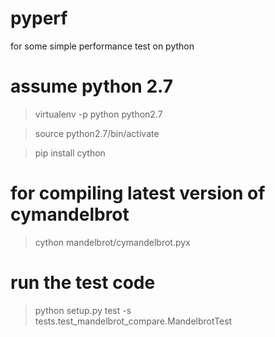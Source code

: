 pyperf
======

for some simple performance test on python
# assume python 2.7

> virtualenv -p python python2.7

> source python2.7/bin/activate

> pip install cython

# for compiling latest version of cymandelbrot
> cython mandelbrot/cymandelbrot.pyx

# run the test code
> python setup.py test -s tests.test_mandelbrot_compare.MandelbrotTest
